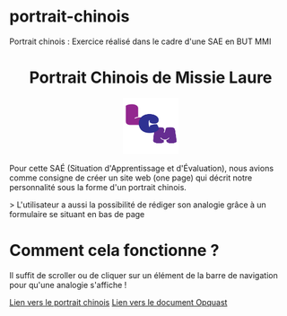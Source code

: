 # portrait-chinois
Portrait chinois : Exercice réalisé dans le cadre d'une SAE en BUT MMI
<h1 align="center">Portrait Chinois de Missie Laure</h1>
<div align="center">
<img src="images/Favicon.png" width="100px">
</div>

<p>
   Pour cette SAÉ (Situation d'Apprentissage et d'Évaluation), nous avions comme consigne de créer un site web (one page) qui décrit notre personnalité sous la forme d'un portrait chinois.
</p>
> L'utilisateur a aussi la possibilité de rédiger son analogie grâce à un formulaire
se situant en bas de page

# Comment cela fonctionne ?
Il suffit de scroller ou de cliquer sur un élément de la barre de navigation pour qu'une analogie s'affiche !

[Lien vers le portrait chinois](https://etudiant.u-pem.fr/~laure.missie/portrait-chinois/)
[Lien vers le document Opquast](https://docs.google.com/spreadsheets/d/1-MffumU3u5GFueMBB8QZVcBqyR6Mc3gl7NfM2qpFMCQ/edit?usp=sharing)
